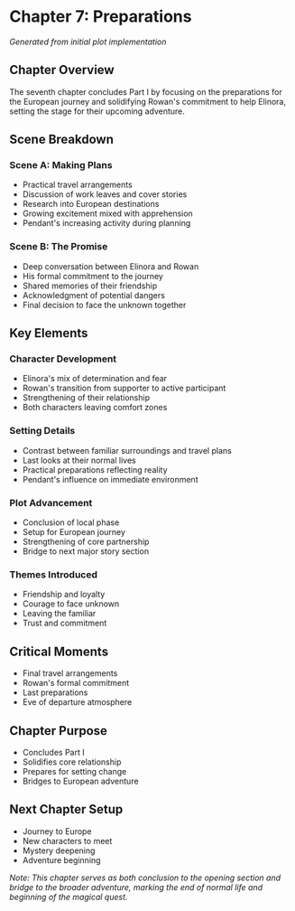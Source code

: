 # Chapter 7: Preparations
*Generated from initial plot implementation*

## Chapter Overview
The seventh chapter concludes Part I by focusing on the preparations for the European journey and solidifying Rowan's commitment to help Elinora, setting the stage for their upcoming adventure.

## Scene Breakdown

### Scene A: Making Plans
- Practical travel arrangements
- Discussion of work leaves and cover stories
- Research into European destinations
- Growing excitement mixed with apprehension
- Pendant's increasing activity during planning

### Scene B: The Promise
- Deep conversation between Elinora and Rowan
- His formal commitment to the journey
- Shared memories of their friendship
- Acknowledgment of potential dangers
- Final decision to face the unknown together

## Key Elements

### Character Development
- Elinora's mix of determination and fear
- Rowan's transition from supporter to active participant
- Strengthening of their relationship
- Both characters leaving comfort zones

### Setting Details
- Contrast between familiar surroundings and travel plans
- Last looks at their normal lives
- Practical preparations reflecting reality
- Pendant's influence on immediate environment

### Plot Advancement
- Conclusion of local phase
- Setup for European journey
- Strengthening of core partnership
- Bridge to next major story section

### Themes Introduced
- Friendship and loyalty
- Courage to face unknown
- Leaving the familiar
- Trust and commitment

## Critical Moments
- Final travel arrangements
- Rowan's formal commitment
- Last preparations
- Eve of departure atmosphere

## Chapter Purpose
- Concludes Part I
- Solidifies core relationship
- Prepares for setting change
- Bridges to European adventure

## Next Chapter Setup
- Journey to Europe
- New characters to meet
- Mystery deepening
- Adventure beginning

*Note: This chapter serves as both conclusion to the opening section and bridge to the broader adventure, marking the end of normal life and beginning of the magical quest.*
